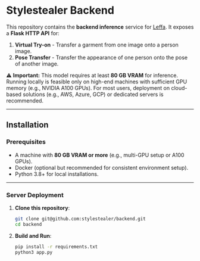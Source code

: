 
# Stylestealer Backend

This repository contains the **backend inference** service for [Leffa](https://huggingface.co/spaces/franciszzj/Leffa). It exposes a **Flask HTTP API** for:

1. **Virtual Try-on** - Transfer a garment from one image onto a person image.  
2. **Pose Transfer** - Transfer the appearance of one person onto the pose of another image.

⚠️ **Important:** This model requires at least **80 GB VRAM** for inference. Running locally is feasible only on high-end machines with sufficient GPU memory (e.g., NVIDIA A100 GPUs). For most users, deployment on cloud-based solutions (e.g., AWS, Azure, GCP) or dedicated servers is recommended.

---

## Installation

### Prerequisites

- A machine with **80 GB VRAM or more** (e.g., multi-GPU setup or A100 GPUs).  
- Docker (optional but recommended for consistent environment setup).
- Python 3.8+ for local installations.

---

### Server Deployment

1. **Clone this repository**:

   ```bash
   git clone git@github.com:stylestealer/backend.git
   cd backend
   ```

2. **Build and Run**:
   

   ```bash
   pip install -r requirements.txt
   python3 app.py
   ```
